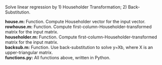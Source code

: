 Solve linear regression by 1) Householder Transformation; 2) Back-Substitution.  

**house.m:** Function. Compute Householder vector for the input vector.  
**rowhouse.m:** Function. Compute first-column-Householder-transformed matrix for the input matrix.  
**householder.m:** Function. Compute first-column-Householder-transformed matrix for the input matrix.  
**backsub.m:** Function. Use back-substitution to solve y=Xb, where X is an upper-triangular matrix.  
**functions.py:** All functions above, written in Python.
